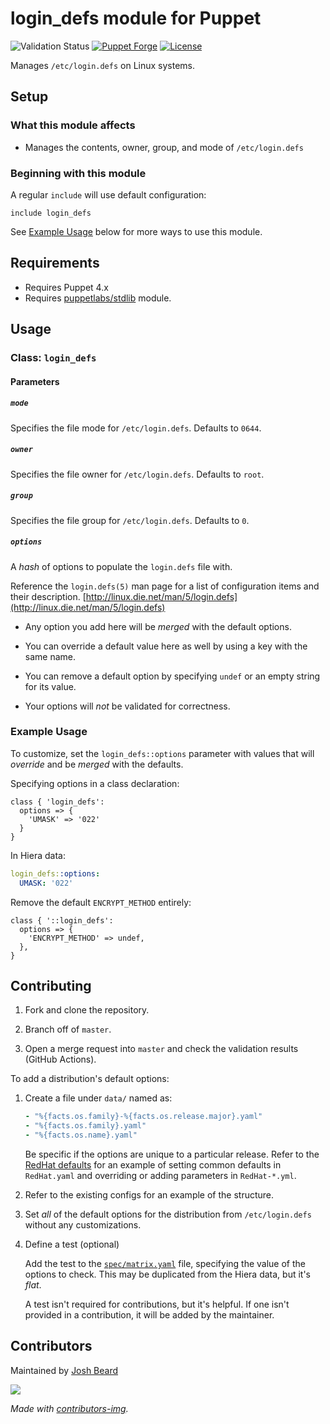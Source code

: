 # login_defs module for Puppet

![Validation Status](https://github.com/joshbeard/puppet-login_defs/actions/workflows/validate.yml/badge.svg)
[![Puppet Forge](https://img.shields.io/puppetforge/v/joshbeard/login_defs.svg)](https://forge.puppetlabs.com/joshbeard/login_defs)
[![License](https://img.shields.io/github/license/joshbeard/puppet-login_defs.svg)](https://github.com/joshbeard/puppet-login_defs/blob/master/LICENSE)

Manages `/etc/login.defs` on Linux systems.

## Setup

### What this module affects

* Manages the contents, owner, group, and mode of `/etc/login.defs`

### Beginning with this module

A regular `include` will use default configuration:

```puppet
include login_defs
```

See [Example Usage](#example-usage) below for more ways to use this module.

## Requirements

* Requires Puppet 4.x
* Requires [puppetlabs/stdlib](https://forge.puppet.com/modules/puppetlabs/stdlib) module.

## Usage

### Class: `login_defs`

#### Parameters

##### `mode`

Specifies the file mode for `/etc/login.defs`.  Defaults to `0644`.

##### `owner`

Specifies the file owner for `/etc/login.defs`. Defaults to `root`.

##### `group`

Specifies the file group for `/etc/login.defs`. Defaults to `0`.

##### `options`

A _hash_ of options to populate the `login.defs` file with.

Reference the `login.defs(5)` man page for a list of configuration items and
their description.  [http://linux.die.net/man/5/login.defs](http://linux.die.net/man/5/login.defs)

* Any option you add here will be _merged_ with the default options.

* You can override a default value here as well by using a key with the same
  name.

* You can remove a default option by specifying `undef` or an empty string for
  its value.

* Your options will _not_ be validated for correctness.

### Example Usage

To customize, set the `login_defs::options` parameter with values that will
_override_ and be _merged_ with the defaults.

Specifying options in a class declaration:

```puppet
class { 'login_defs':
  options => {
    'UMASK' => '022'
  }
}
```

In Hiera data:

```yaml
login_defs::options:
  UMASK: '022'
```

Remove the default `ENCRYPT_METHOD` entirely:

```puppet
class { '::login_defs':
  options => {
    'ENCRYPT_METHOD' => undef,
  },
}
```

## Contributing

1. Fork and clone the repository.

2. Branch off of `master`.

3. Open a merge request into `master` and check the validation results (GitHub Actions).

To add a distribution's default options:

1. Create a file under `data/` named as:

   ```yaml
   - "%{facts.os.family}-%{facts.os.release.major}.yaml"
   - "%{facts.os.family}.yaml"
   - "%{facts.os.name}.yaml"
   ```

   Be specific if the options are unique to a particular release. Refer to the
   [RedHat defaults](data/) for an example of setting common defaults in
   `RedHat.yaml` and overriding or adding parameters in `RedHat-*.yml`.

2. Refer to the existing configs for an example of the structure.

3. Set _all_ of the default options for the distribution from `/etc/login.defs`
   without any customizations.

4. Define a test (optional)

   Add the test to the [`spec/matrix.yaml`](spec/matrix.yaml) file,
   specifying the value of the options to check. This may be duplicated from
   the Hiera data, but it's _flat_.

   A test isn't required for contributions, but it's helpful. If one isn't
   provided in a contribution, it will be added by the maintainer.

## Contributors

Maintained by [Josh Beard](https://joshbeard.me)

<a href="https://github.com/joshbeard/puppet-login_defs/graphs/contributors">
  <img src="https://contrib.rocks/image?repo=joshbeard/puppet-login_defs" />
</a>

_Made with [contributors-img](https://contrib.rocks)._

